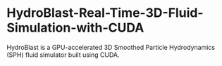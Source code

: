 # HydroBlast-Real-Time-3D-Fluid-Simulation-with-CUDA
HydroBlast is a GPU-accelerated 3D Smoothed Particle Hydrodynamics (SPH) fluid simulator built using CUDA.
